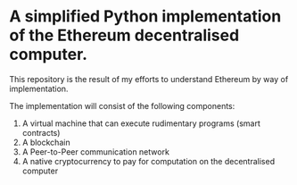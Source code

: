 # A simplified Python implementation of the Ethereum decentralised computer.

This repository is the result of my efforts to understand Ethereum by way of implementation.

The implementation will consist of the following components:

1. A virtual machine that can execute rudimentary programs (smart contracts)
2. A blockchain
3. A Peer-to-Peer communication network
4. A native cryptocurrency to pay for computation on the decentralised computer
